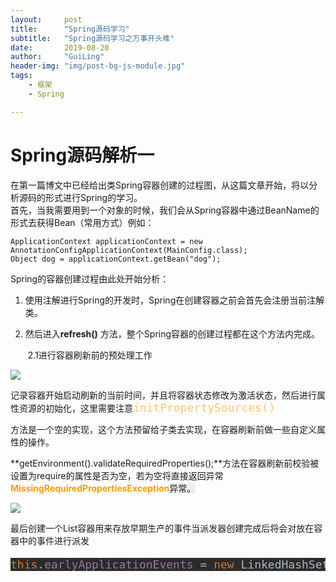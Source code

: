 ```yaml
---
layout:     post
title:      "Spring源码学习"
subtitle:   "Spring源码学习之万事开头难"
date:       2019-08-20
author:     "GuiLing"
header-img: "img/post-bg-js-module.jpg"
tags:
    - 框架
    - Spring

---
```




# Spring源码解析一

在第一篇博文中已经给出类Spring容器创建的过程图，从这篇文章开始，将以分析源码的形式进行Spring的学习。  
首先，当我需要用到一个对象的时候，我们会从Spring容器中通过BeanName的形式去获得Bean（常用方式）例如：

    ApplicationContext applicationContext = new AnnotationConfigApplicationContext(MainConfig.class);
    Object dog = applicationContext.getBean("dog");

Spring的容器创建过程由此处开始分析：

1. 使用注解进行Spring的开发时，Spring在创建容器之前会首先会注册当前注解类。

2.  然后进入**refresh()** 方法，整个Spring容器的创建过程都在这个方法内完成。

    ​    2.1进行容器刷新前的预处理工作

![](image/spring/2018/12/2p17srss98hhnpi4h3c48dc12j.png)

记录容器开始启动刷新的当前时间，并且将容器状态修改为激活状态，然后进行属性资源的初始化，这里需要注意<font color="#ffc66d" face="DejaVu Sans Mono"><span style="font-size: 18px;">initPropertySources()</span></font>

方法是一个空的实现，这个方法预留给子类去实现，在容器刷新前做一些自定义属性的操作。

**getEnvironment().validateRequiredProperties();**方法在容器刷新前校验被设置为require的属性是否为空，若为空将直接返回异常<font color="#ff9c00">**MissingRequiredPropertiesException**</font><span style="background-color: rgb(239, 239, 239);">异常。</span>

![](image/spring/2018/12/66s3ftvq8ciqvpbua3ne6j5drm.png)

最后创建一个List容器用来存放早期生产的事件当派发器创建完成后将会对放在容器中的事件进行派发

<pre style="background-color:#2b2b2b;color:#a9b7c6;font-family:'DejaVu Sans Mono';font-size:13.5pt;"><span style="color:#cc7832;">this</span>.<span style="color:#9876aa;">earlyApplicationEvents</span> = <span style="color:#cc7832;">new</span> LinkedHashSet<applicationevent>()<span style="color:#cc7832;">;</span></applicationevent></pre>